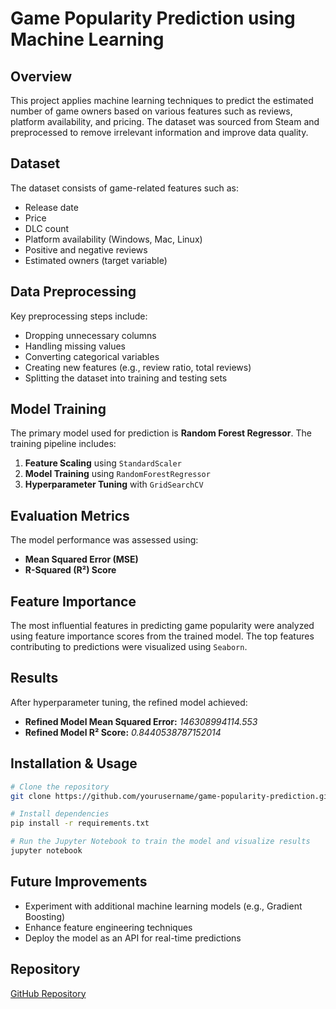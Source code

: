 # Game Popularity Prediction using Machine Learning

## Overview
This project applies machine learning techniques to predict the estimated number of game owners based on various features such as reviews, platform availability, and pricing. The dataset was sourced from Steam and preprocessed to remove irrelevant information and improve data quality.

## Dataset
The dataset consists of game-related features such as:
- Release date
- Price
- DLC count
- Platform availability (Windows, Mac, Linux)
- Positive and negative reviews
- Estimated owners (target variable)

## Data Preprocessing
Key preprocessing steps include:
- Dropping unnecessary columns
- Handling missing values
- Converting categorical variables
- Creating new features (e.g., review ratio, total reviews)
- Splitting the dataset into training and testing sets

## Model Training
The primary model used for prediction is **Random Forest Regressor**. The training pipeline includes:
1. **Feature Scaling** using `StandardScaler`
2. **Model Training** using `RandomForestRegressor`
3. **Hyperparameter Tuning** with `GridSearchCV`

## Evaluation Metrics
The model performance was assessed using:
- **Mean Squared Error (MSE)**
- **R-Squared (R²) Score**

## Feature Importance
The most influential features in predicting game popularity were analyzed using feature importance scores from the trained model. The top features contributing to predictions were visualized using `Seaborn`.

## Results
After hyperparameter tuning, the refined model achieved:
- **Refined Model Mean Squared Error:** *146308994114.553*
- **Refined Model R² Score:** *0.8440538787152014*

## Installation & Usage
```bash
# Clone the repository
git clone https://github.com/yourusername/game-popularity-prediction.git

# Install dependencies
pip install -r requirements.txt

# Run the Jupyter Notebook to train the model and visualize results
jupyter notebook
```

## Future Improvements
- Experiment with additional machine learning models (e.g., Gradient Boosting)
- Enhance feature engineering techniques
- Deploy the model as an API for real-time predictions

## Repository
[GitHub Repository](https://github.com/albuquerquekevin/steam-game-popularity-prediction)

